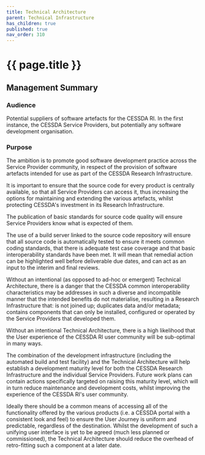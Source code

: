```yaml
---
title: Technical Architecture
parent: Technical Infrastructure
has_children: true
published: true
nav_order: 310
---
```


# {{ page.title }}

## Management Summary

### Audience

Potential suppliers of software artefacts for the CESSDA RI.
In the first instance, the CESSDA Service Providers, but potentially any
software development organisation.

### Purpose

The ambition is to promote good software development practice across the Service Provider community,
in respect of the provision of software artefacts intended for use as part of the CESSDA Research
Infrastructure.

It is important to ensure that the source code for every product is centrally available,
so that all Service Providers can access it,
thus increasing the options for maintaining and extending the various artefacts,
whilst protecting CESSDA's investment in its Research Infrastructure.

The publication of basic standards for source code quality will ensure
Service Providers know what is expected of them.

The use of a build server linked to the source code repository will ensure that all source code is automatically tested
to ensure it meets common coding standards,
that there is adequate test case coverage and that basic interoperability standards have been met.
It will mean that remedial action can be highlighted well before deliverable due dates,
and can act as an input to the interim and final reviews.

Without an intentional (as opposed to ad-hoc or emergent) Technical
Architecture,
there is a danger that the CESSDA common interoperability
characteristics may be addresses in such a diverse and incompatible manner
that the intended benefits do not materialise,
resulting in a Research Infrastructure that: is not joined up; duplicates data and/or
metadata;
contains components that can only be installed, configured or
operated by the Service Providers that developed them.

Without an intentional Technical Architecture,
there is a high likelihood that the User experience of the CESSDA RI user community will be sub-optimal in many ways.

The combination of the development infrastructure
(including the automated build and test facility)
and the Technical Architecture will help establish a development maturity level for both the CESSDA Research
Infrastructure and the individual Service Providers.
Future work plans can contain actions specifically targeted on raising this maturity
level,
which will in turn reduce maintenance and development costs,
whilst improving the experience of the CESSDA RI's user community.

Ideally there should be a common means of accessing all of the
functionality offered by the various products
(i.e. a CESSDA portal with a consistent look and feel)
to ensure the User Journey is uniform and predictable, regardless of the destination.
Whilst the development of such a unifying user interface is yet to be agreed
(much less planned or commissioned),
the Technical Architecture should reduce the overhead of retro-fitting such a component at a later date.
